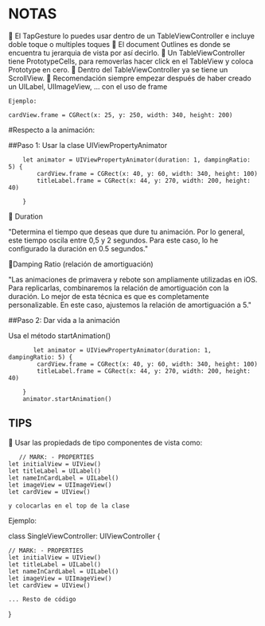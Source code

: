 #  NOTAS


🔹 El TapGesture lo puedes usar dentro de un TableViewController e incluye doble toque o multiples toques
📑 El document Outlines es donde se encuentra tu jerarquia de vista por así decirlo.
🔲 Un TableViewController tiene PrototypeCells, para removerlas hacer click en el TableView y coloca Prototype en cero.
📜 Dentro del TableViewController ya se tiene un ScrollView.
🔹 Recomendación siempre empezar después de haber creado un UILabel, UIImageView, ... con el uso de frame
    
    Ejemplo: 
    
    cardView.frame = CGRect(x: 25, y: 250, width: 340, height: 200)


#Respecto a la animación:

##Paso 1: Usar la clase UIViewPropertyAnimator

        let animator = UIViewPropertyAnimator(duration: 1, dampingRatio: 5) {
            cardView.frame = CGRect(x: 40, y: 60, width: 340, height: 100)
            titleLabel.frame = CGRect(x: 44, y: 270, width: 200, height: 40)
            
        }
        
        
🔹 Duration

"Determina el tiempo que deseas que dure tu animación. Por lo general, este tiempo oscila entre 0,5 y 2 segundos.
 Para este caso, lo he configurado la duración en 0.5 segundos."

🔹Damping Ratio (relación de amortiguación)

"Las animaciones de primavera y rebote son ampliamente utilizadas en iOS. Para replicarlas, combinaremos la relación de amortiguación con la duración. Lo mejor de esta técnica es que es completamente personalizable. En este caso, ajustemos la relación de amortiguación a 5."

##Paso 2: Dar vida a la animación

   Usa el método startAnimation()
   
           let animator = UIViewPropertyAnimator(duration: 1, dampingRatio: 5) {
            cardView.frame = CGRect(x: 40, y: 60, width: 340, height: 100)
            titleLabel.frame = CGRect(x: 44, y: 270, width: 200, height: 40)
            
        }
        animator.startAnimation()
        

## TIPS

🔹 Usar las propiedads de tipo componentes de vista como:

       // MARK: - PROPERTIES
    let initialView = UIView()
    let titleLabel = UILabel()
    let nameInCardLabel = UILabel()
    let imageView = UIImageView()
    let cardView = UIView()
    
    y colocarlas en el top de la clase
    
   
   
   
Ejemplo:

class SingleViewController: UIViewController {
    
    // MARK: - PROPERTIES
    let initialView = UIView()
    let titleLabel = UILabel()
    let nameInCardLabel = UILabel()
    let imageView = UIImageView()
    let cardView = UIView()
    
    ... Resto de código
    
    
}
